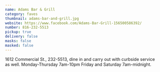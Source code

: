 ```yaml
---
name: Adams Bar & Grill
category: faves
thumbnail: adams-bar-and-grill.jpg
website: https://www.facebook.com/Adams-Bar-Grill-156500586392/
number: 816-232-5513
pickup: true
delivery: false
masks: false
masked: false
---
```


1612 Commercial St., 232-5513, dine in and carry out with curbside service as well. Monday-Thursday 7am-10pm Friday and Saturday 7am-midnight.
